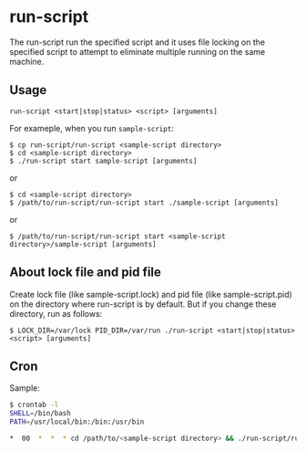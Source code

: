 run-script
====================

The run-script run the specified script and it uses file locking on
the specified script to attempt to eliminate multiple running on the same machine.

Usage
---------------------

```
run-script <start|stop|status> <script> [arguments]
```

For exameple, when you run ``sample-script``:

```console
$ cp run-script/run-script <sample-script directory>
$ cd <sample-script directory>
$ ./run-script start sample-script [arguments]
```

or

```console
$ cd <sample-script directory>
$ /path/to/run-script/run-script start ./sample-script [arguments]
```

or

```console
$ /path/to/run-script/run-script start <sample-script directory>/sample-script [arguments]
```

## About lock file and pid file

Create lock file (like sample-script.lock) and pid file (like sample-script.pid)
on the directory where run-script is by default.
But if you change these directory, run as follows:

```console
$ LOCK_DIR=/var/lock PID_DIR=/var/run ./run-script <start|stop|status> <script> [arguments]
```

## Cron

Sample:

```bash
$ crontab -l
SHELL=/bin/bash
PATH=/usr/local/bin:/bin:/usr/bin

*  00  *  *  * cd /path/to/<sample-script directory> && ./run-script/run-script start ./sample-script 2>&1 | logger -t sample-script -p local0.info
```

